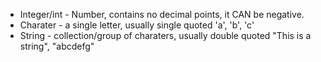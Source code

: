 + Integer/int - Number, contains no decimal points, it CAN be negative.
+ Charater -  a single letter, usually single quoted 'a', 'b', 'c'
+ String - collection/group of charaters, usually double quoted "This is a string", "abcdefg"
